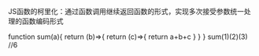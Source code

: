 JS函数的柯里化：通过函数调用继续返回函数的形式，实现多次接受参数统一处理的函数编码形式

function sum(a){
 return (b)=>{
    return (c)=>{
       return  a+b+c
       }
   }
}
sum(1)(2)(3)   //6
